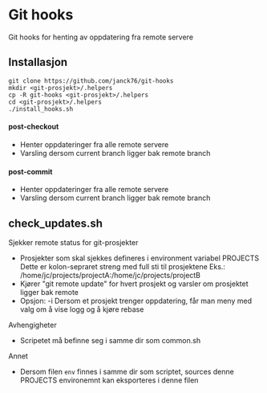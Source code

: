 # Git hooks
Git hooks for henting av oppdatering fra remote servere 


## Installasjon
```
git clone https://github.com/janck76/git-hooks
mkdir <git-prosjekt>/.helpers
cp -R git-hooks <git-prosjekt>/.helpers
cd <git-prosjekt>/.helpers
./install_hooks.sh
``` 

#### post-checkout
* Henter oppdateringer fra alle remote servere 
* Varsling dersom current branch ligger bak remote branch

#### post-commit
* Henter oppdateringer fra alle remote servere
* Varsling dersom current branch ligger bak remote branch

## check_updates.sh
Sjekker remote status for git-prosjekter
* Prosjekter som skal sjekkes defineres i environment variabel PROJECTS
  Dette er kolon-sepraret streng med full sti til prosjektene
  Eks.: /home/jc/projects/projectA:/home/jc/projects/projectB
* Kjører "git remote update" for hvert prosjekt og varsler om
  prosjektet ligger bak remote
* Opsjon: -i
  Dersom et prosjekt trenger oppdatering, får man meny med valg om
  å vise logg og å kjøre rebase

Avhengigheter
* Scripetet må befinne seg i samme dir som common.sh

Annet
* Dersom filen `env` finnes i samme dir som scriptet, sources denne
  PROJECTS environemnt kan eksporteres i denne filen


